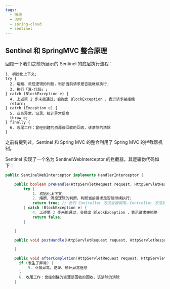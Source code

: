 ```yaml
---
tags:
  - 限流 
  - 流控 
  - spring-cloud 
  - sentinel 
---
```


## Sentinel 和 SpringMVC 整合原理

回顾一下我们之前所展示的 Sentinel 的底层执行流程：

```text
1. 初始化上下文;
try {
  2. 熔断、流控逻辑的判断，判断当前请求是否能继续执行;
  3. 执行「真·代码」;
} catch (BlockException e) {
  4. 上述第 2 步未能通过，会抛出 BlockException ，表示请求被拒绝
  return;
} catch (Exception e) {
  5. 业务异常。记录、统计异常信息
  throw e;
} finally {
  6. 收尾工作：曾经创建的资源该回收的回收，该清除的清除
}
```

之前有提到过，Sentinel 和 Spring MVC 的整合利用了 Spring MVC 的拦截器机制。

Sentinel 实现了一个名为 SentinelWebInterceptor 的拦截器，其逻辑伪代码如下：

```java
public SentinelWebInterceptor implements HandlerInterceptor {

    public boolean preHandle(HttpServletRequest request, HttpServletResponse response, Object handler) throws Exception {
        try {
            1. 初始化上下文;
            2. 熔断、流控逻辑的判断，判断当前请求是否能继续执行;
            return true; // 此时 Controller 方法会被调用。Controller 方法就是 3 。
        } catch (BlockException e) {
            4. 上述第 2 步未能通过，会抛出 BlockException ，表示请求被拒绝
            return false;
        }

    }

    public void postHandle(HttpServletRequest request, HttpServletResponse response, Object handler, @Nullable ModelAndView modelAndView) throws Exception {

    }

    public void afterCompletion(HttpServletRequest request, HttpServletResponse response, Object handler, @Nullable Exception ex) throws Exception {
      if (发生了异常) {
          5. 业务异常。记录、统计异常信息
      }
      6. 收尾工作：曾经创建的资源该回收的回收，该清除的清除
    }
```
